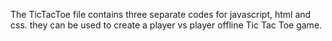 The TicTacToe file contains three separate codes for javascript, html and css. they can be used to create a player vs player offline Tic Tac Toe game.

